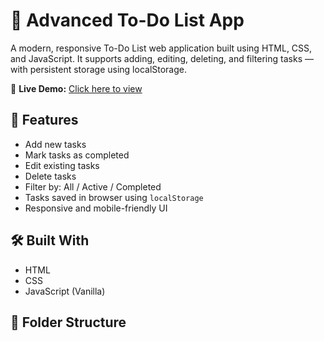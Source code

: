 # 📝 Advanced To-Do List App

A modern, responsive To-Do List web application built using HTML, CSS, and JavaScript. It supports adding, editing, deleting, and filtering tasks — with persistent storage using localStorage.

🔗 **Live Demo:** [Click here to view](https://chakradharrakhonde.github.io/todo-app/)

## 🚀 Features
- Add new tasks
- Mark tasks as completed
- Edit existing tasks
- Delete tasks
- Filter by: All / Active / Completed
- Tasks saved in browser using `localStorage`
- Responsive and mobile-friendly UI

## 🛠️ Built With
- HTML
- CSS
- JavaScript (Vanilla)

## 📁 Folder Structure
